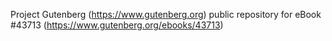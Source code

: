 Project Gutenberg (https://www.gutenberg.org) public repository for eBook #43713 (https://www.gutenberg.org/ebooks/43713)
